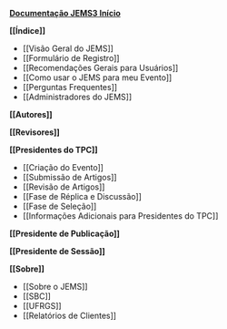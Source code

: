 **[Documentação JEMS3 Início](.)**

**[[Índice]]**

* [[Visão Geral do JEMS]]
* [[Formulário de Registro]]
* [[Recomendações Gerais para Usuários]]
* [[Como usar o JEMS para meu Evento]]
* [[Perguntas Frequentes]]
* [[Administradores do JEMS]]

**[[Autores]]**

**[[Revisores]]**

**[[Presidentes do TPC]]**

* [[Criação do Evento]]
* [[Submissão de Artigos]]
* [[Revisão de Artigos]]
* [[Fase de Réplica e Discussão]]
* [[Fase de Seleção]]
* [[Informações Adicionais para Presidentes do TPC]]

**[[Presidente de Publicação]]**

**[[Presidente de Sessão]]**

**[[Sobre]]**

* [[Sobre o JEMS]]
* [[SBC]]
* [[UFRGS]]
* [[Relatórios de Clientes]]
